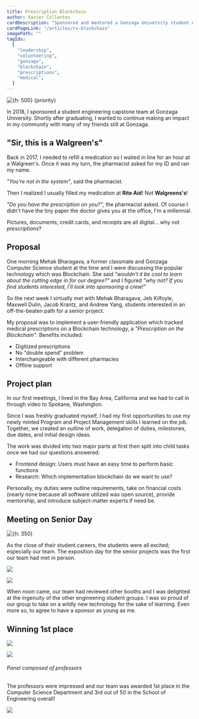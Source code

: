 ```yaml
---
title: Prescription Blockchain
author: Xavier Collantes
cardDescription: "Sponsored and mentored a Gonzaga University student engineering capstone project"
cardPageLink: "/articles/rx-blockchain"
imagePath: ""
tagIds:
  [
    "leadership",
    "volunteering",
    "gonzaga",
    "blockchain",
    "prescriptions",
    "medical",
  ]
---
```


![{h: 500} {priority}](/articles/images/rx_blockchain/signage.webp)

In 2018, I sponsored a student engineering capstone team at Gonzaga University.
Shortly after graduating, I wanted to continue making an impact in my community
with many of my friends still at Gonzaga.

## "Sir, this is a Walgreen's"

Back in 2017, I needed to refill a medication so I waited in line for an hour at
a Walgreen's. Once it was my turn, the pharmacist asked for my ID and ran my
name.

_"You're not in the system"_, said the pharmacist.

Then I realized I usually filled my medication at **Rite Aid**! Not **Walgreens's**!

_"Do you have the prescription on you?"_, the pharmacist asked. Of course I
didn't have the tiny paper the doctor gives you at the office, I'm a millennial.

Pictures, documents, credit cards, and receipts are all digital... why not _prescriptions_?

## Proposal

One morning Mehak Bharagava, a former classmate and Gonzaga Computer Science
student at the time and I were discussing the popular technology which was
Blockchain. She said _"wouldn't it be cool to learn about the cutting edge in
for our degree?"_ and I figured _"why not? If you find students interested, I'll
look into sponsoring a crew!"_

So the next week I virtually met with Mehak Bharagava, Jeb Kilfoyle, Maxwell
Dulin, Jacob Krantz, and Andrew Yang, students interested in an off-the-beaten
path for a senior project.

My proposal was to implement a user-friendly application which tracked medical
prescriptions on a Blockchain technology, a _"Prescription on the Blockchain"_.
Benefits included:

- Digitized prescriptions
- No "double spend" problem
- Interchangeable with different pharmacies
- Offline support

## Project plan

In our first meetings, I lived in the Bay Area, California and we had to call in
through video to Spokane, Washington.

Since I was freshly graduated myself, I had my first opportunities to use my
newly minted Program and Project Management skills I learned on the job.
Together, we created an outline of work, delegation of duties, milestones, due
dates, and initial design ideas.

The work was divided into two major parts at first then split into child tasks
once we had our questions answered:

- Frontend design: Users must have an easy time to perform basic functions
- Research: Which implementation blockchain do we want to use?

Personally, my duties were outline requirements, take on financial costs (nearly
none because all software utilized was open source), provide mentorship, and
introduce subject-matter experts if need be.

## Meeting on Senior Day

![{h: 350}](/articles/images/rx_blockchain/group.webp)

As the close of their student careers, the students were all excited; especially
our team. The exposition day for the senior projects was the first our team had
met in person.

![](/articles/images/rx_blockchain/busy.webp)

![](/articles/images/rx_blockchain/mehek_explains.webp)

When noon came, our team had reviewed other booths and I was delighted at the
ingenuity of the other engineering student groups. I was so proud of our group
to take on a wildly new technology for the sake of learning. Even more so, to
agree to have a sponsor as young as me.

## Winning 1st place

![](/articles/images/rx_blockchain/judges.webp)

![](/articles/images/rx_blockchain/show_judge.webp)

###### Panel composed of professors

The professors were impressed and our team was awarded 1st place in the
Computer Science Department and 3rd out of 50 in the School of Engineering
overall!

![](/articles/images/rx_blockchain/cool.webp)
